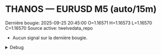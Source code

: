 # THANOS — EURUSD M5 (auto/15m)
Dernière bougie: 2025-09-25 20:45:00  O=1.16571  H=1.16573  L=1.16570  C=1.16570
Source active: twelvedata_repo

- Aucun signal sur la dernière bougie.

<details><summary>Debug</summary>

- TD_API_KEY manquant.

</details>